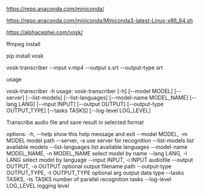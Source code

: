 https://repo.anaconda.com/miniconda/

https://repo.anaconda.com/miniconda/Miniconda3-latest-Linux-x86_64.sh

https://alphacephei.com/vosk/

ffmpeg install


pip install vosk



vosk-transcriber  --input v.mp4 --output s.srt --output-type srt


usage 


 vosk-transcriber  -h
usage: vosk-transcriber [-h] [--model MODEL] [--server] [--list-models] [--list-languages]
                        [--model-name MODEL_NAME] [--lang LANG] [--input INPUT] [--output OUTPUT]
                        [--output-type OUTPUT_TYPE] [--tasks TASKS] [--log-level LOG_LEVEL]

Transcribe audio file and save result in selected format

options:
  -h, --help            show this help message and exit
  --model MODEL, -m MODEL
                        model path
  --server, -s          use server for recognition
  --list-models         list available models
  --list-languages      list available languages
  --model-name MODEL_NAME, -n MODEL_NAME
                        select model by name
  --lang LANG, -l LANG  select model by language
  --input INPUT, -i INPUT
                        audiofile
  --output OUTPUT, -o OUTPUT
                        optional output filename path
  --output-type OUTPUT_TYPE, -t OUTPUT_TYPE
                        optional arg output data type
  --tasks TASKS, -ts TASKS
                        number of parallel recognition tasks
  --log-level LOG_LEVEL
                        logging level
